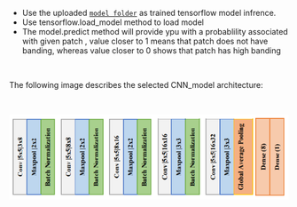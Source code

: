 - Use the uploaded [`model folder`](model) as trained tensorflow model infrence.
- Use tensorflow.load_model method to load model
- The model.predict method will provide ypu with a probablility associated with given patch , value closer to 1 means that patch does not have banding, whereas value closer to 0 shows that patch has high banding

<br>

The following image describes the selected CNN_model architecture:

<br>

![CNN_Classifier Architecture](CNN_model_architecture.png)

